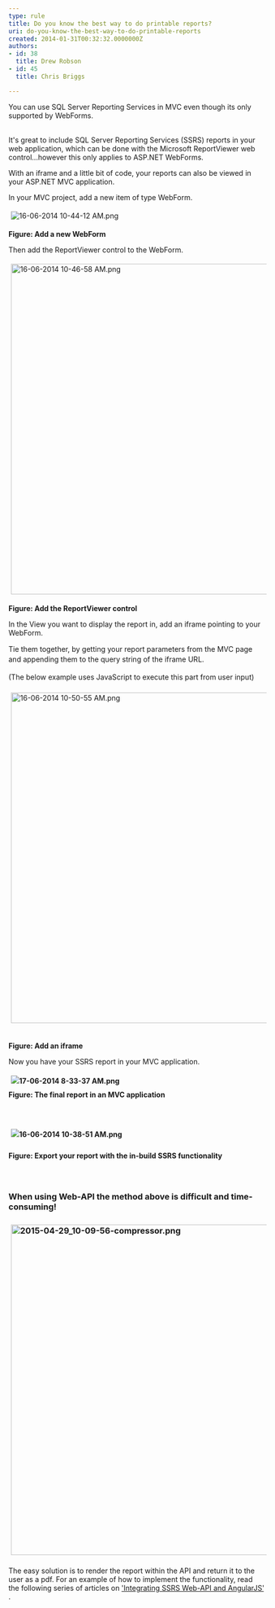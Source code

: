 ```yaml
---
type: rule
title: Do you know the best way to do printable reports?
uri: do-you-know-the-best-way-to-do-printable-reports
created: 2014-01-31T00:32:32.0000000Z
authors:
- id: 38
  title: Drew Robson
- id: 45
  title: Chris Briggs

---
```




<span class='intro'> ​​​​​​​You can use SQL Server Reporting Services in MVC even though its only supported by WebForms.​ </span>

<p>​<br>It's great to include&#160;​SQL Server Reporting Services (SSRS)&#160;reports in your web application, which can be done with the Microsoft ReportViewer web control...however this only applies to ASP.NET WebForms.</p><p>With an iframe and a little bit of code, your reports can also be viewed in your ASP.NET MVC application.</p><p>In your MVC project, add a new item of type WebForm.<br></p><p><img src="/PublishingImages/16-06-2014%2010-44-12%20AM.png" alt="16-06-2014 10-44-12 AM.png" style="margin&#58;5px;" /><br></p><p><strong>Figure&#58; Add a new WebForm</strong></p><p>Then add the ReportViewer control to the WebForm.<br></p><p><img src="/PublishingImages/16-06-2014%2010-46-58%20AM.png" alt="16-06-2014 10-46-58 AM.png" style="margin&#58;5px;width&#58;650px;" /><br></p><p><strong>Figure&#58; Add the ReportViewer control</strong></p><p>In the View you want to display the report in, add an iframe pointing to your WebForm.&#160;</p><p><span style="line-height&#58;20.7999992370605px;">​T</span><span style="line-height&#58;20.7999992370605px;">ie them together, by getting your report parameters from the MVC page and appending them to the query string of the iframe URL.</span><br></p><p><span style="line-height&#58;20.7999992370605px;">(The below example uses JavaScript to execute this part from user input)</span><br></p><p><img src="/PublishingImages/16-06-2014%2010-50-55%20AM.png" alt="16-06-2014 10-50-55 AM.png" style="margin&#58;5px;width&#58;650px;" />&#160;</p><p><strong>Figure&#58; Add an iframe</strong></p><p>Now you have your SSRS report in your MVC application.<br></p><p><strong style="line-height&#58;1.6;">​​<img src="/PublishingImages/17-06-2014%208-33-37%20AM.png" alt="17-06-2014 8-33-37 AM.png" style="margin&#58;5px;" />​<br>Figure&#58; The final report in an MVC application</strong></p><p><strong style="line-height&#58;1.6;"><br></strong></p><p><strong style="line-height&#58;1.6;"><img src="/PublishingImages/16-06-2014%2010-38-51%20AM.png" alt="16-06-2014 10-38-51 AM.png" style="margin&#58;5px;" /><br></strong></p><p><strong style="line-height&#58;1.6;">Figure&#58; Export your report with the in-build SSRS functionality</strong></p><p><strong style="line-height&#58;1.6;"><br></strong></p><h3 class="ssw15-rteElement-H3">When using Web-API the method above is difficult and time-consuming!<br><br><img src="/PublishingImages/2015-04-29_10-09-56-compressor.png" alt="2015-04-29_10-09-56-compressor.png" style="margin&#58;5px;width&#58;650px;" /><br></h3><p class="ssw15-rteElement-P">The easy solution is to render the report within the API and return it to the user&#160;​as a pdf. For an example of how to implement the functionality, read the following series&#160;​of&#160;articles on <a href="http&#58;//blog.chrisbriggsy.com/the-first-step-towards-integration/">'Integrating SSRS Web-API and AngularJS'​</a>.<br></p>


